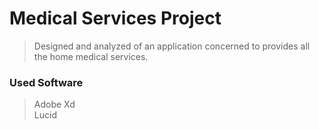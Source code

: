 # Medical Services Project

> Designed and analyzed of an application concerned to provides all the home medical services.

### Used Software
> Adobe Xd<br />
Lucid<br />
